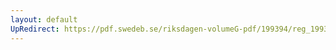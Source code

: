 ```yaml
---
layout: default
UpRedirect: https://pdf.swedeb.se/riksdagen-volumeG-pdf/199394/reg_199394/reg_199394_0307.pdf
---
```

